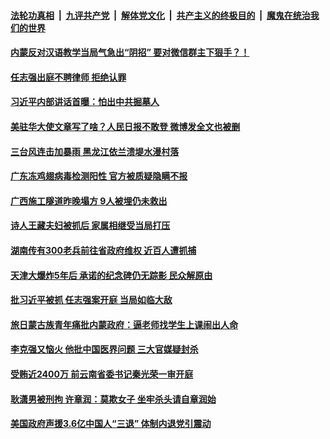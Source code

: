 

####  [法轮功真相](../../../../basic/blob/master/README.md?t=09120002) &nbsp;|&nbsp; [九评共产党](../../../../9ping.md/blob/master/README.md?t=09120002) &nbsp;|&nbsp; [解体党文化](../../../../jtdwh.md/blob/master/README.md?t=09120002)  &nbsp;|&nbsp; [共产主义的终极目的](../../../../gczydzjmd.md/blob/master/README.md?t=09120002) &nbsp;|&nbsp; [魔鬼在统治我们的世界](../../../../mgztzwmdsj.md/blob/master/README.md?t=09120002) 

#### [内蒙反对汉语教学当局气急出“阴招” 要对微信群主下狠手？！](../pages/soh5/420646.md?t=09120002) 
#### [任志强出庭不聘律师 拒绝认罪](../pages/soh5/420631.md?t=09120002) 
#### [习近平内部讲话首曝：怕出中共掘墓人](../pages/soh5/420616.md?t=09120002) 
#### [美驻华大使文章写了啥？人民日报不敢登 微博发全文也被删](../pages/soh5/420583.md?t=09120002) 
#### [三台风连击加暴雨 黑龙江依兰溃堤水漫村落](../pages/soh5/420553.md?t=09120002) 
#### [广东冻鸡翅病毒检测阳性  官方被质疑隐瞒不报](../pages/soh5/420532.md?t=09120002) 
#### [广西施工隧道昨晚塌方  9人被埋仍未救出](../pages/soh5/420538.md?t=09120002) 
#### [诗人王藏夫妇被抓后  家属相继受当局打压](../pages/soh5/420502.md?t=09120002) 
#### [湖南传有300老兵前往省政府维权 近百人遭抓捕](../pages/soh5/420523.md?t=09120002) 
#### [天津大爆炸5年后 承诺的纪念碑仍无踪影 民众解原由](../pages/soh5/420484.md?t=09120002) 
#### [批习近平被抓 任志强案开庭 当局如临大敌](../pages/soh5/420472.md?t=09120002) 
#### [旅日蒙古族青年痛批内蒙政府：逼老师找学生上课闹出人命](../pages/soh5/420250.md?t=09120002) 
#### [李克强又恼火 他批中国医界问题 三大官媒疑封杀](../pages/soh5/420430.md?t=09120002) 
#### [受贿近2400万 前云南省委书记秦光荣一审开庭](../pages/soh5/420403.md?t=09120002) 
#### [耿潇男被刑拘 许章润：莫欺女子 坐牢杀头请自章润始](../pages/soh5/420409.md?t=09120002) 
#### [美国政府声援3.6亿中国人“三退”  体制内退党引震动](../pages/soh5/420238.md?t=09120002) 
